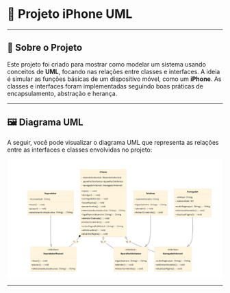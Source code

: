# 📱 Projeto iPhone UML

---

## 🚀 Sobre o Projeto

Este projeto foi criado para mostrar como modelar um sistema usando conceitos de **UML**, focando nas relações entre classes e interfaces. A ideia é simular as funções básicas de um dispositivo móvel, como um **iPhone**. As classes e interfaces foram implementadas seguindo boas práticas de encapsulamento, abstração e herança.


---

## 🖼️ Diagrama UML

A seguir, você pode visualizar o diagrama UML que representa as relações entre as interfaces e classes envolvidas no projeto:



![Diagrama UML](https://github.com/Felipe-Kunst/Recriando.iPhone/blob/main/DiagramaUML.png)

---

